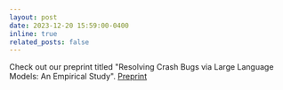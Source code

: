 ```yaml
---
layout: post
date: 2023-12-20 15:59:00-0400
inline: true
related_posts: false
---
```


Check out our preprint titled "Resolving Crash Bugs via Large Language Models: An Empirical Study".
<a href="https://arxiv.org/abs/2312.10448" class="btn btn-primary btn-sm text-decoration-none">Preprint</a>
     